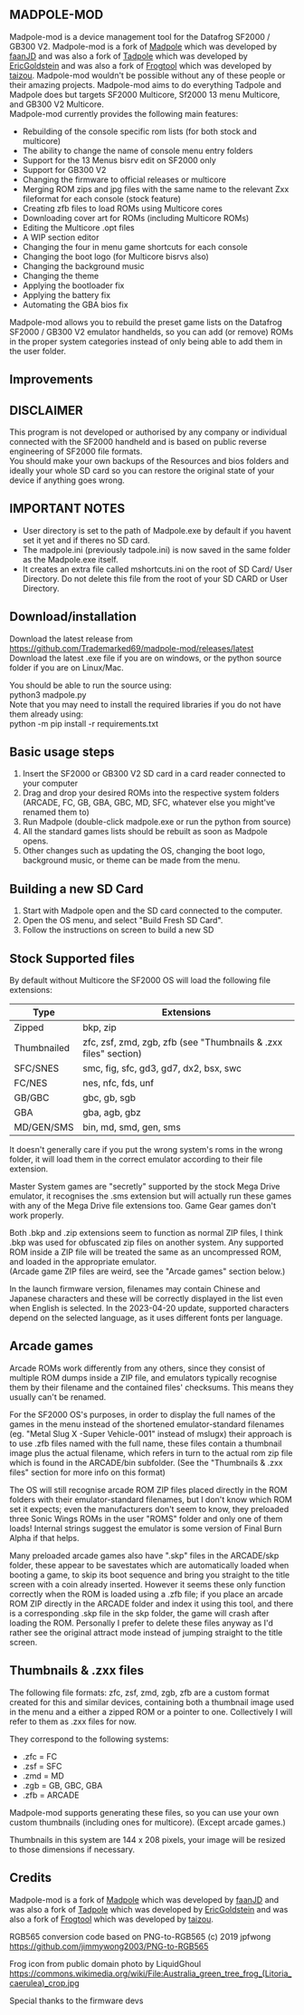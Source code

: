 ## MADPOLE-MOD
Madpole-mod is a device management tool for the Datafrog SF2000 / GB300 V2. Madpole-mod is a fork of [Madpole](https://github.com/fjdogar/madpole) which was developed by [faanJD](https://github.com/fjdogar) and was also a fork of [Tadpole](https://github.com/EricGoldsteinNz/tadpole) which was developed by [EricGoldstein](https://github.com/EricGoldsteinNz) and was also a fork of [Frogtool](https://github.com/tzlion/frogtool) which was developed by [taizou](https://github.com/tzlion). Madpole-mod wouldn't be possible without any of these people or their amazing projects. Madpole-mod aims to do everything Tadpole and Madpole does but targets SF2000 Multicore, Sf2000 13 menu Multicore, and GB300 V2 Multicore.  
Madpole-mod currently provides the following main features:

* Rebuilding of the console specific rom lists (for both stock and multicore)
* The ability to change the name of console menu entry folders
* Support for the 13 Menus bisrv edit on SF2000 only
* Support for GB300 V2
* Changing the firmware to official releases or multicore
* Merging ROM zips and jpg files with the same name to the relevant Zxx fileformat for each console (stock feature)
* Creating zfb files to load ROMs using Multicore cores
* Downloading cover art for ROMs (including Multicore ROMs)
* Editing the Multicore .opt files
* A WIP section editor
* Changing the four in menu game shortcuts for each console
* Changing the boot logo (for Multicore bisrvs also)
* Changing the background music
* Changing the theme
* Applying the bootloader fix
* Applying the battery fix
* Automating the GBA bios fix

Madpole-mod allows you to rebuild the preset game lists on the Datafrog SF2000 / GB300 V2 emulator handhelds, so you can add (or remove) ROMs in the proper system categories instead of only being able to add them in the user folder.  

## Improvements 

## DISCLAIMER
This program is not developed or authorised by any company or individual connected with the SF2000 handheld and is based on public reverse engineering of SF2000 file formats.  
You should make your own backups of the Resources and bios folders and ideally your whole SD card so you can restore the original state of your device if anything goes wrong.  

## IMPORTANT NOTES
+ User directory is set to the path of Madpole.exe by default if you havent set it yet and if theres no SD card.  
+ The madpole.ini (previously tadpole.ini) is now saved in the same folder as the Madpole.exe itself.  
+ It creates an extra file called mshortcuts.ini on the root of SD Card/ User Directory. Do not delete this file from the root of your SD CARD or User Directory.  

## Download/installation
Download the latest release from https://github.com/Trademarked69/madpole-mod/releases/latest  
Download the latest .exe file if you are on windows, or the python source folder if you are on Linux/Mac.  

You should be able to run the source using:  
python3 madpole.py  
Note that you may need to install the required libraries if you do not have them already using:  
python -m pip install -r requirements.txt  

## Basic usage steps

1. Insert the SF2000 or GB300 V2 SD card in a card reader connected to your computer  
2. Drag and drop your desired ROMs into the respective system folders (ARCADE, FC, GB, GBA, GBC, MD, SFC, whatever else you might've renamed them to)   
3. Run Madpole (double-click madpole.exe or run the python from source)  
3. All the standard games lists should be rebuilt as soon as Madpole opens.  
4. Other changes such as updating the OS, changing the boot logo, background music, or theme can be made from the menu.  

## Building a new SD Card

1. Start with Madpole open and the SD card connected to the computer.  
2. Open the OS menu, and select "Build Fresh SD Card".  
3. Follow the instructions on screen to build a new SD  

## Stock Supported files

By default without Multicore the SF2000 OS will load the following file extensions:  

| Type        | Extensions                                                      |
|-------------|-----------------------------------------------------------------|
| Zipped      | bkp, zip                                                        |
| Thumbnailed | zfc, zsf, zmd, zgb, zfb (see "Thumbnails & .zxx files" section) |
| SFC/SNES    | smc, fig, sfc, gd3, gd7, dx2, bsx, swc                          |
| FC/NES      | nes, nfc, fds, unf                                              |
| GB/GBC      | gbc, gb, sgb                                                    |
| GBA         | gba, agb, gbz                                                   |
| MD/GEN/SMS  | bin, md, smd, gen, sms                                          |

It doesn't generally care if you put the wrong system's roms in the wrong folder, it will load them in the correct emulator according to their file extension.  

Master System games are "secretly" supported by the stock Mega Drive emulator, it recognises the .sms extension but will actually run these games with any of the Mega Drive file extensions too. Game Gear games don't work properly.  

Both .bkp and .zip extensions seem to function as normal ZIP files, I think .bkp was used for obfuscated zip files on another system. Any supported ROM inside a ZIP file will be treated the same as an uncompressed ROM, and loaded in the appropriate emulator.  
(Arcade game ZIP files are weird, see the "Arcade games" section below.)  

In the launch firmware version, filenames may contain Chinese and Japanese characters and these will be correctly displayed in the list even when English is selected. In the 2023-04-20 update, supported characters depend on the selected language, as it uses different fonts per language.  

## Arcade games

Arcade ROMs work differently from any others, since they consist of multiple ROM dumps inside a ZIP file, and emulators typically recognise them by their filename and the contained files' checksums. This means they usually can't be renamed.  

For the SF2000 OS's purposes, in order to display the full names of the games in the menu instead of the shortened emulator-standard filenames (eg. "Metal Slug X -Super Vehicle-001" instead of mslugx) their approach is to use .zfb files named with the full name, these files contain a thumbnail image plus the actual filename, which refers in turn to the actual rom zip file which is found in the ARCADE/bin subfolder. 
(See the "Thumbnails & .zxx files" section for more info on this format)  

The OS will still recognise arcade ROM ZIP files placed directly in the ROM folders with their emulator-standard filenames, but I don't know which ROM set it expects; even the manufacturers don't seem to know, they preloaded three Sonic Wings ROMs in the user "ROMS" folder and only one of them loads! Internal strings suggest the emulator is some version of Final Burn Alpha if that helps.   

Many preloaded arcade games also have ".skp" files in the ARCADE/skp folder, these appear to be savestates which are automatically loaded when booting a game, to skip its boot sequence and bring you straight to the title screen with a coin already inserted. However it seems these only function correctly when the ROM is loaded using a .zfb file; if you place an arcade ROM ZIP directly in the ARCADE folder and index it using this tool, and there is a corresponding .skp file in the skp folder, the game will crash after loading the ROM. Personally I prefer to delete these files anyway as I'd rather see the original attract mode instead of jumping straight to the title screen.  

## Thumbnails & .zxx files

The following file formats: zfc, zsf, zmd, zgb, zfb are a custom format created for this and similar devices, containing both a thumbnail image used in the menu and a either a zipped ROM or a pointer to one. Collectively I will refer to them as .zxx files for now.  

They correspond to the following systems:  
* .zfc = FC  
* .zsf = SFC  
* .zmd = MD  
* .zgb = GB, GBC, GBA  
* .zfb = ARCADE  

Madpole-mod supports generating these files, so you can use your own custom thumbnails (including ones for multicore). (Except arcade games.)  

Thumbnails in this system are 144 x 208 pixels, your image will be resized to those dimensions if necessary.  

## Credits  

Madpole-mod is a fork of [Madpole](https://github.com/fjdogar/madpole) which was developed by [faanJD](https://github.com/fjdogar) and was also a fork of [Tadpole](https://github.com/EricGoldsteinNz/tadpole) which was developed by [EricGoldstein](https://github.com/EricGoldsteinNz) and was also a fork of [Frogtool](https://github.com/tzlion/frogtool) which was developed by [taizou](https://github.com/tzlion).  

RGB565 conversion code based on PNG-to-RGB565 (c) 2019 jpfwong  
https://github.com/jimmywong2003/PNG-to-RGB565  

Frog icon from public domain photo by LiquidGhoul  
https://commons.wikimedia.org/wiki/File:Australia_green_tree_frog_(Litoria_caerulea)_crop.jpg  

Special thanks to the firmware devs  
